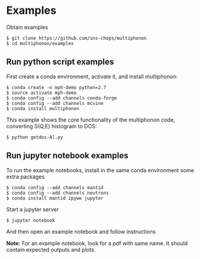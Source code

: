 # Examples

Obtain examples

    $ git clone https://github.com/sns-chops/multiphonon
    $ cd multiphonon/examples

## Run python script examples

First create a conda environment, activate it, and install multiphonon:

    $ conda create -n mph-demo python=2.7
    $ source activate mph-demo
    $ conda config --add channels conda-forge
    $ conda config --add channels mcvine
    $ conda install multiphonon

This example shows the core functionality of the multiphonon code,
converting S(Q,E) histogram to DOS:

    $ python getdos-Al.py


## Run jupyter notebook examples

To run the example notebooks, install in the same conda environment some extra packages

    $ conda config --add channels mantid
    $ conda config --add channels neutrons
    $ conda install mantid ipywe jupyter

Start a jupyter server

    $ jupyter notebook
    
And then open an example notebook and follow instructions

**Note:** For an example notebook, look for a pdf with same name. It should contain expected outputs and plots.

